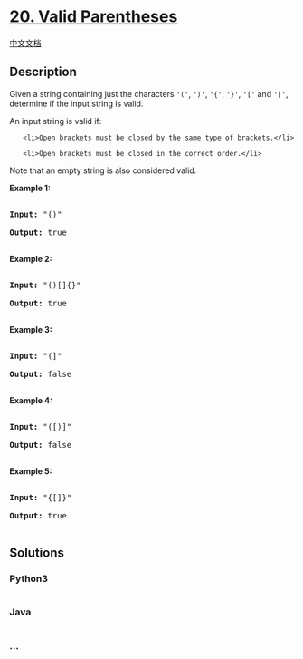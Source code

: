 # [20. Valid Parentheses](https://leetcode.com/problems/valid-parentheses)

[中文文档](/solution/0000-0099/0020.Valid%20Parentheses/README.md)

## Description
<p>Given a string containing just the characters <code>&#39;(&#39;</code>, <code>&#39;)&#39;</code>, <code>&#39;{&#39;</code>, <code>&#39;}&#39;</code>, <code>&#39;[&#39;</code> and <code>&#39;]&#39;</code>, determine if the input string is valid.</p>



<p>An input string is valid if:</p>



<ol>

	<li>Open brackets must be closed by the same type of brackets.</li>

	<li>Open brackets must be closed in the correct order.</li>

</ol>



<p>Note that an empty string is&nbsp;also considered valid.</p>



<p><strong>Example 1:</strong></p>



<pre>

<strong>Input:</strong> &quot;()&quot;

<strong>Output:</strong> true

</pre>



<p><strong>Example 2:</strong></p>



<pre>

<strong>Input:</strong> &quot;()[]{}&quot;

<strong>Output:</strong> true

</pre>



<p><strong>Example 3:</strong></p>



<pre>

<strong>Input:</strong> &quot;(]&quot;

<strong>Output:</strong> false

</pre>



<p><strong>Example 4:</strong></p>



<pre>

<strong>Input:</strong> &quot;([)]&quot;

<strong>Output:</strong> false

</pre>



<p><strong>Example 5:</strong></p>



<pre>

<strong>Input:</strong> &quot;{[]}&quot;

<strong>Output:</strong> true

</pre>




## Solutions


<!-- tabs:start -->

### **Python3**

```python

```

### **Java**

```java

```

### **...**
```

```

<!-- tabs:end -->